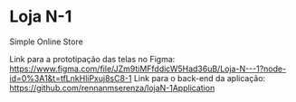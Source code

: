 # Loja N-1
Simple Online Store

Link para a prototipação das telas no Figma: https://www.figma.com/file/JZm9tiMFfddicW5Had36uB/Loja-N---1?node-id=0%3A1&t=tfLnkHliPxuj8sC8-1
Link para o back-end da aplicação: https://github.com/rennanmserenza/lojaN-1Application
